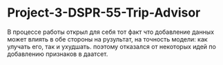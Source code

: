 # Project-3-DSPR-55-Trip-Advisor
В процессе работы открыл для себя тот факт что добавление данных может влиять в обе стороны на рузультат, на точность модели: как улучать его, так и ухудшать. поэтому отказался от некоторых идей по добавлению признаков в даатсет.
